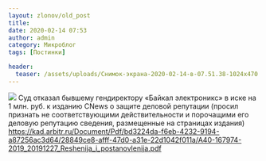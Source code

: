 ```yaml
---
layout: zlonov/old_post
title:
date: 2020-02-14 07:53
author: admin
category: Микроблог
tags: [Постинки]

header:
  teaser: /assets/uploads/Снимок-экрана-2020-02-14-в-07.51.38-1024x470.png
---
```

![](/assets/uploads/Снимок-экрана-2020-02-14-в-07.51.38-1024x470.png)
Суд отказал бывшему гендиректору «Байкал электроникс» в иске на 1 млн. руб. к изданию CNews о защите деловой репутации (просил признать не соответствующими действительности и порочащими его деловую репутацию сведения, размещенные на страницах издания) <a href="https://kad.arbitr.ru/Document/Pdf/bd3224da-f6eb-4232-9194-a87256ac3d64/28849ce8-afff-47d0-a31e-22d1042f011a/A40-167974-2019_20191227_Reshenija_i_postanovlenija.pdf">https://kad.arbitr.ru/Document/Pdf/bd3224da-f6eb-4232-9194-a87256ac3d64/28849ce8-afff-47d0-a31e-22d1042f011a/A40-167974-2019_20191227_Reshenija_i_postanovlenija.pdf</a>
